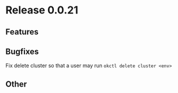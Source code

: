 # Release 0.0.21

## Features

## Bugfixes
Fix delete cluster so that a user may run `okctl delete cluster <env>`

## Other
